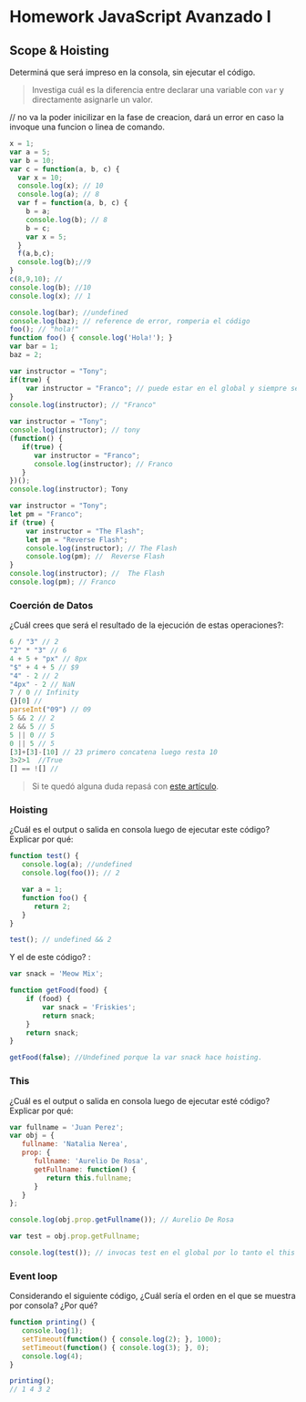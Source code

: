 
# Homework JavaScript Avanzado I

## Scope & Hoisting

Determiná que será impreso en la consola, sin ejecutar el código.

> Investiga cuál es la diferencia entre declarar una variable con `var` y directamente asignarle un valor.

 // no va la poder inicilizar en la fase de creacion, dará un error en caso la invoque una funcion o linea de comando.

```javascript
x = 1; 
var a = 5;
var b = 10;
var c = function(a, b, c) {
  var x = 10;
  console.log(x); // 10
  console.log(a); // 8
  var f = function(a, b, c) {
    b = a;
    console.log(b); // 8
    b = c;
    var x = 5;
  }
  f(a,b,c);
  console.log(b);//9
}
c(8,9,10); // 
console.log(b); //10
console.log(x); // 1
```

```javascript
console.log(bar); //undefined
console.log(baz); // reference de error, romperia el código
foo(); // "hola!"
function foo() { console.log('Hola!'); }
var bar = 1;
baz = 2;
```

```javascript
var instructor = "Tony";
if(true) {
    var instructor = "Franco"; // puede estar en el global y siempre se ejecuta
}
console.log(instructor); // "Franco"

```

```javascript
var instructor = "Tony";
console.log(instructor); // tony
(function() {
   if(true) {
      var instructor = "Franco";
      console.log(instructor); // Franco
   }
})();
console.log(instructor); Tony
```

```javascript
var instructor = "Tony";
let pm = "Franco";
if (true) {
    var instructor = "The Flash";
    let pm = "Reverse Flash";
    console.log(instructor); // The Flash
    console.log(pm); //  Reverse Flash
}
console.log(instructor); //  The Flash
console.log(pm); // Franco
```
### Coerción de Datos

¿Cuál crees que será el resultado de la ejecución de estas operaciones?:

```javascript
6 / "3" // 2 
"2" * "3" // 6
4 + 5 + "px" // 8px
"$" + 4 + 5 // $9
"4" - 2 // 2
"4px" - 2 // NaN
7 / 0 // Infinity
{}[0] // 
parseInt("09") // 09
5 && 2 // 2
2 && 5 // 5
5 || 0 // 5
0 || 5 // 5
[3]+[3]-[10] // 23 primero concatena luego resta 10 
3>2>1  //True
[] == ![] // 
```

> Si te quedó alguna duda repasá con [este artículo](http://javascript.info/tutorial/object-conversion).


### Hoisting

¿Cuál es el output o salida en consola luego de ejecutar este código? Explicar por qué:

```javascript
function test() {
   console.log(a); //undefined
   console.log(foo()); // 2

   var a = 1;
   function foo() {
      return 2;
   }
}

test(); // undefined && 2
```

Y el de este código? :

```javascript
var snack = 'Meow Mix';

function getFood(food) {
    if (food) {
        var snack = 'Friskies';
        return snack;
    }
    return snack;
}

getFood(false); //Undefined porque la var snack hace hoisting.
```


### This

¿Cuál es el output o salida en consola luego de ejecutar esté código? Explicar por qué:

```javascript
var fullname = 'Juan Perez';
var obj = {
   fullname: 'Natalia Nerea',
   prop: {
      fullname: 'Aurelio De Rosa',
      getFullname: function() {
         return this.fullname;
      }
   }
};

console.log(obj.prop.getFullname()); // Aurelio De Rosa

var test = obj.prop.getFullname;

console.log(test()); // invocas test en el global por lo tanto el this toma el global la respuesta es Juan Perez
```

### Event loop

Considerando el siguiente código, ¿Cuál sería el orden en el que se muestra por consola? ¿Por qué?

```javascript
function printing() {
   console.log(1);
   setTimeout(function() { console.log(2); }, 1000);
   setTimeout(function() { console.log(3); }, 0);
   console.log(4);
}

printing(); 
// 1 4 3 2 
```
